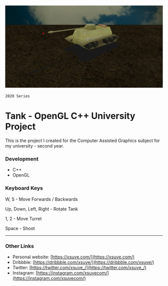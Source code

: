 ![Tank - OpenGL C++ University Project](screenshot.png)

`2020 Series`
# Tank - OpenGL C++ University Project
This is the project I created for the Computer Assisted Graphics subject for my university - second year.

### Development
* C++
* OpenGL

### Keyboard Keys

W, S - Move Forwards / Backwards

Up, Down, Left, Right - Rotate Tank

1, 2 - Move Turret

Space - Shoot

---

### Other Links
* Personal website: [https://xsuve.com/](https://xsuve.com/)
* Dribbble: [https://dribbble.com/xsuve/](https://dribbble.com/xsuve/)
* Twitter: [https://twitter.com/xsuve_/](https://twitter.com/xsuve_/)
* Instagram: [https://instagram.com/xsuvecom/](https://instagram.com/xsuvecom/)
